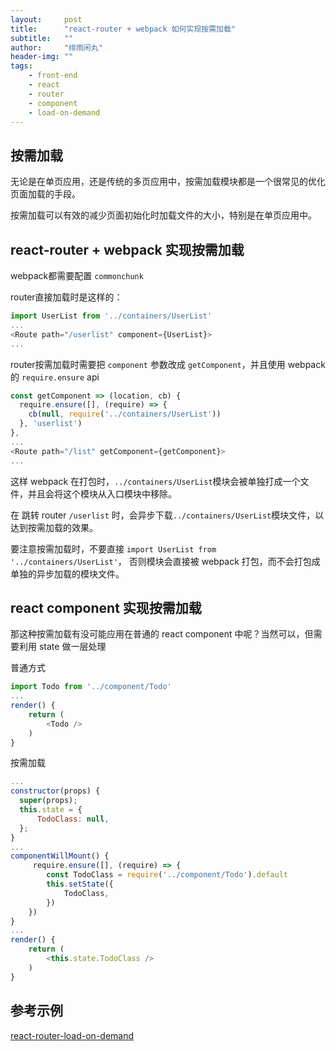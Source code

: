 ```yaml
---
layout:     post
title:      "react-router + webpack 如何实现按需加载"
subtitle:   ""
author:     "绯雨闲丸"
header-img: ""
tags:
    - front-end
    - react
    - router
    - component
    - load-on-demand
---
```


> 

## 按需加载

无论是在单页应用，还是传统的多页应用中，按需加载模块都是一个很常见的优化页面加载的手段。

按需加载可以有效的减少页面初始化时加载文件的大小，特别是在单页应用中。

## react-router + webpack 实现按需加载

webpack都需要配置 `commonchunk`

router直接加载时是这样的：

```js
import UserList from '../containers/UserList'
...
<Route path="/userlist" component={UserList}>
...       
```

router按需加载时需要把 `component` 参数改成 `getComponent`，并且使用 webpack 的 `require.ensure` api

```js
const getComponent => (location, cb) {
  require.ensure([], (require) => {
    cb(null, require('../containers/UserList'))
  }, 'userlist')
},
...
<Route path="/list" getComponent={getComponent}>
...       
```

这样 webpack 在打包时，`../containers/UserList`模块会被单独打成一个文件，并且会将这个模块从入口模块中移除。

在 跳转 router `/userlist` 时，会异步下载`../containers/UserList`模块文件，以达到按需加载的效果。

要注意按需加载时，不要直接 `import UserList from '../containers/UserList'`， 否则模块会直接被 webpack 打包，而不会打包成单独的异步加载的模块文件。

## react component 实现按需加载

那这种按需加载有没可能应用在普通的 react component 中呢？当然可以，但需要利用 state 做一层处理

普通方式

```js
import Todo from '../component/Todo'
...
render() {
    return (
        <Todo />
    )
}
```

按需加载

```js
...
constructor(props) {
  super(props);
  this.state = {
      TodoClass: null,
  };
}
...
componentWillMount() {
     require.ensure([], (require) => {
        const TodoClass = require('../component/Todo').default
        this.setState({
            TodoClass,
        })
    })
}
...
render() {
    return (
        <this.state.TodoClass />
    )
}
```

## 参考示例

[react-router-load-on-demand][1]

[1]: https://github.com/cyqresig/react-router-load-on-demand-demo











